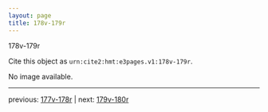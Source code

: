 ```yaml
---
layout: page
title: 178v-179r
---
```


178v-179r

Cite this object as `urn:cite2:hmt:e3pages.v1:178v-179r`.

No image available. 



---

previous: [177v-178r](../177v-178r/) | next: [179v-180r](../179v-180r/)